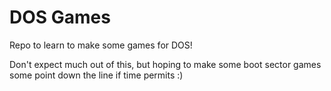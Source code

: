 # DOS Games

Repo to learn to make some games for DOS!

Don't expect much out of this, but hoping to make some boot sector games some point down the line
if time permits :)
